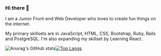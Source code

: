 ### Hi there 👋

I am a Junior Front-end Web Developer who loves to create fun things on the internet.

My primary skillsets are in JavaScript, HTML, CSS, Bootstrap, Ruby, Rails and PostgreSQL. I'm also expanding my skillset by Learning React. 

![Anurag's GitHub stats](https://github-readme-stats.vercel.app/api?username=r2inlondon&show_icons=true&theme=merko)[![Top Langs](https://github-readme-stats.vercel.app/api/top-langs/?username=r2inlondon&layout=compact&theme=merko)](https://github.com/r2inlondon/github-readme-stats)

